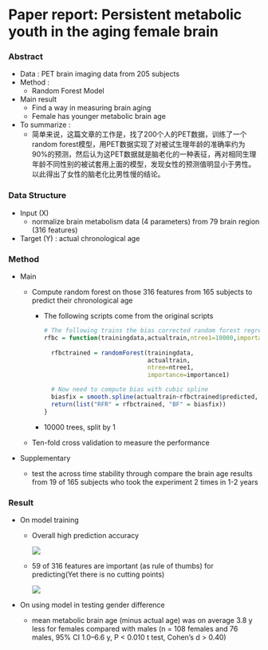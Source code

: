 # Paper report: Persistent metabolic youth in the aging female brain

### Abstract

- Data : PET brain imaging data from 205 subjects
- Method : 
  - Random Forest Model
- Main result
  - Find a way in measuring brain aging 
  - Female has younger metabolic brain age
- To summarize :
  -  简单来说，这篇文章的工作是，找了200个人的PET数据，训练了一个random forest模型，用PET数据实现了对被试生理年龄的准确率约为90%的预测，然后认为这PET数据就是脑老化的一种表征，再对相同生理年龄不同性别的被试套用上面的模型，发现女性的预测值明显小于男性。以此得出了女性的脑老化比男性慢的结论。

### Data Structure

- Input (X)
  - normalize brain metabolism data (4 parameters) from 79 brain region (316 features)
- Target (Y) : actual chronological age

### Method

- Main

  - Compute random forest on those 316 features from 165 subjects to predict their chronological age

    - The following scripts come from the original scripts

      ```R
      # The following trains the bias corrected random forest regression (rfbc) function
      rfbc = function(trainingdata,actualtrain,ntree1=10000,importance1=TRUE,spar1=1){
        
        rfbctrained = randomForest(trainingdata,
                                   actualtrain,
                                   ntree=ntree1,
                                   importance=importance1)
      
        # Now need to compute bias with cubic spline
        biasfix = smooth.spline(actualtrain~rfbctrained$predicted, spar=spar1)
        return(list("RFR" = rfbctrained, "BF" = biasfix))
      }
      ```

    - 10000 trees, split by 1

  - Ten-fold cross validation to measure the performance

- Supplementary

  - test the  across time stability through compare the brain age results from 19 of 165 subjects who took the experiment 2 times in 1-2 years 

### Result

- On model training

  - Overall high prediction accuracy

    ![](D:\Data\PythonProjects\RandomForest_EEG\reference\img\paper_result1.png)

  - 59 of 316 features are important (as rule of thumbs) for predicting(Yet there is no cutting points)

    ![](D:\Data\PythonProjects\RandomForest_EEG\reference\img\paper_result2.png)

- On using model in testing gender difference

  - mean metabolic brain age (minus actual age) was on average 3.8 y less for females
    compared with males (n = 108 females and 76 males, 95% CI
    1.0–6.6 y, P < 0.010 t test, Cohen’s d > 0.40)
